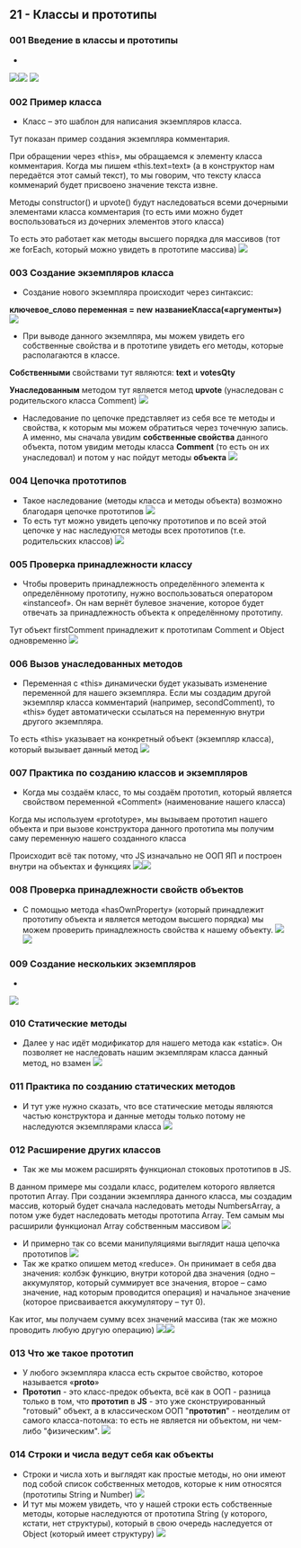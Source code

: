 ## **21 - Классы и прототипы**

### **001 Введение в классы и прототипы**

-
![](_png/Pasted%20image%2020220908191953.png)![](_png/Pasted%20image%2020220908191957.png) ![](_png/Pasted%20image%2020220908192003.png)
### **002 Пример класса**

- Класс – это шаблон для написания экземпляров класса.

Тут показан пример создания экземпляра комментария.

При обращении через «this», мы обращаемся к элементу класса комментария. Когда мы пишем «this.text=text» (а в конструктор нам передаётся этот самый текст), то мы говорим, что тексту класса комменарий будет присвоено значение текста извне.

Методы constructor() и upvote() будут наследоваться всеми дочерными элементами класса комментария (то есть ими можно будет воспользоваться из дочерних элементов этого класса)

То есть это работает как методы высшего порядка для массивов (тот же forEach, который можно увидеть в прототипе массива)
![](_png/Pasted%20image%2020220908192012.png)
### **003 Создание экземпляров класса**

- Создание нового экземпляра происходит через синтаксис:

**ключевое_слово переменная =** **new** **названиеКласса(«аргументы»)**
![](_png/Pasted%20image%2020220908192023.png)
- При выводе данного экземлпяра, мы можем увидеть его собственные свойства и в прототипе увидеть его методы, которые располагаются в классе.

**Собственными** свойствами тут являются: **text** и **votesQty**

**Унаследованным** методом тут является метод **upvote** (унаследован с родительского класса Comment)
![](_png/Pasted%20image%2020220908192030.png)
- Наследование по цепочке представляет из себя все те методы и свойства, к которым мы можем обратиться через точечную запись. А именно, мы сначала увидим **собственные свойства** данного объекта, потом увидим методы класса **Comment** (то есть он их унаследовал) и потом у нас пойдут методы **объекта**
![](_png/Pasted%20image%2020220908192035.png)
### **004 Цепочка прототипов**

- Такое наследование (методы класса и методы объекта) возможно благодаря цепочке прототипов
![](_png/Pasted%20image%2020220908192045.png)
- То есть тут можно увидеть цепочку прототипов и по всей этой цепочке у нас наследуются методы всех прототипов (т.е. родительских классов)
![](_png/Pasted%20image%2020220908192050.png)
### **005 Проверка принадлежности классу**

- Чтобы проверить принадлежность определённого элемента к определённому прототипу, нужно воспользоваться оператором «instanceof». Он нам вернёт булевое значение, которое будет отвечать за принадлежность объекта к определённому прототипу.

Тут объект firstComment принадлежит к прототипам Comment и Object одновременно
![](_png/Pasted%20image%2020220908192112.png)
### **006 Вызов унаследованных методов**

- Переменная с «this» динамически будет указывать изменение переменной для нашего экземпляра. Если мы создадим другой экземпляр класса комментарий (например, secondComment), то «this» будет автоматически ссылаться на переменную внутри другого экземпляра.

То есть «this» указывает на конкретный объект (экземпляр класса), который вызывает данный метод
![](_png/Pasted%20image%2020220908192120.png)
### **007 Практика по созданию классов и экземпляров**

- Когда мы создаём класс, то мы создаём прототип, который является свойством переменной «Comment» (наименование нашего класса)

Когда мы используем «prototype», мы вызываем прототип нашего объекта и при вызове конструктора данного прототипа мы получим саму переменную нашего созданного класса

Происходит всё так потому, что JS изначально не ООП ЯП и построен внутри на объектах и функциях
![](_png/Pasted%20image%2020220908192149.png)![](_png/Pasted%20image%2020220908192158.png)
### **008 Проверка принадлежности свойств объектов**

- С помощью метода «hasOwnProperty» (который принадлежит прототипу объекта и является методом высшего порядка) мы можем проверить принадлежность свойства к нашему объекту.
![](_png/Pasted%20image%2020220908192206.png)![](_png/Pasted%20image%2020220908192211.png)
### **009 Создание нескольких экземпляров**

-
![](_png/Pasted%20image%2020220908192456.png)
### **010 Статические методы**

- Далее у нас идёт модификатор для нашего метода как «static». Он позволяет не наследовать нашим экземплярам класса данный метод, но взамен
![](_png/Pasted%20image%2020220908193327.png)
### **011 Практика по созданию статических методов**

- И тут уже нужно сказать, что все статические методы являются частью конструктора и данные методы только потому не наследуются экземплярами класса
![](_png/Pasted%20image%2020220908193334.png)
### **012 Расширение других классов**

- Так же мы можем расширять функционал стоковых прототипов в JS.

В данном примере мы создали класс, родителем которого является прототип Array. При создании экземпляра данного класса, мы создадим массив, который будет сначала наследовать методы NumbersArray, а потом уже будет наследовать методы прототипа Array. Тем самым мы расширили функционал Array собственным массивом
![](_png/Pasted%20image%2020220908193347.png)
- И примерно так со всеми манипуляциями выглядит наша цепочка прототипов
![](_png/Pasted%20image%2020220908193351.png)
- Так же кратко опишем метод «reduce». Он принимает в себя два значения: колбэк функцию, внутри которой два значения (одно – аккумулятор, который суммирует все значения, второе – само значение, над которым проводится операция) и начальное значение (которое присваивается аккумулятору – тут 0).

Как итог, мы получаем сумму всех значений массива (так же можно проводить любую другую операцию)
![](_png/Pasted%20image%2020220908193403.png)![](_png/Pasted%20image%2020220908193407.png)
### **013 Что же такое прототип**

- У любого экземпляра класса есть скрытое свойство, которое называется «__proto__»
- **Прототип** - это класс-предок объекта, всё как в ООП - разница только в том, что **прототип** в **JS** - это уже сконструированный "готовый" объект, а в классическом ООП "**прототип**" - неотделим от самого класса-потомка: то есть не является ни объектом, ни чем-либо "физическим".
![](_png/Pasted%20image%2020220908193423.png)
### **014 Строки и числа ведут себя как объекты**

- Строки и числа хоть и выглядят как простые методы, но они имеют под собой список собственных методов, которые к ним относятся (прототипы String и Number)
![](_png/Pasted%20image%2020220908193822.png)
- И тут мы можем увидеть, что у нашей строки есть собственные методы, которые наследуются от прототипа String (у которого, кстати, нет структуры), который в свою очередь наследуется от Object (который имеет структуру)
![](_png/Pasted%20image%2020220908193827.png)